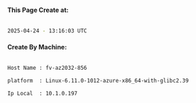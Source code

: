 
   
#### This Page Create at:

```bash

2025-04-24 - 13:16:03 UTC

```

#### Create By Machine:

```bash

Host Name : fv-az2032-856

platform  : Linux-6.11.0-1012-azure-x86_64-with-glibc2.39

Ip Local  : 10.1.0.197

```

